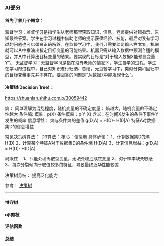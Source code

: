 
### AI部分

#### 首先了解几个概念：

监督学习：监督学习是指学生从老师那里获取知识、信息，老师提供对错指示、告知最终答案。学生在学习过程中借助老师的提示获得经验、技能，最后对没有学习过的问题也可以做出正确解答。在监督学习中，我们只需要给定输入样本集，机器就可以从中推演出指定目标变量的可能结果。机器只需从输入数据中预测合适的模型，并从中计算出目标变量的结果。要实现的目标是“对于输入数据X能预测变量Y”。
无监督学习：无监督学习是指在没有老师的情况下，学生自学的过程。学生在学习的过程中，自己对知识进行归纳、总结。无监督学习中，类似分类和回归中的目标变量事先并不存在。要回答的问题是“从数据X中能发现什么”。

#### 决策树(Decision Tree)：
https://zhuanlan.zhihu.com/p/30059442

熵： 简单理解为混乱程度，随机变量的不确定度量；
    熵越大，随机变量的不确定性越大
条件熵: 
    概率：p(X)  条件概率：p(Y|X) 
    含义：在时间X发生的条件下事件Y发生的概率
信息增益：
    熵与条件熵的差值  g(D,A) = H(D)- H(D|A)
                    特征A对数据集D的信息增益
                    
常见决策树算法：
ID3算法：
核心：信息熵
具体步骤：
    1、计算数据集D的熵 H(D)
    2、计算某个特征A对于数据集D的条件熵 H(D|A)
    3、计算信息增益：g(D,A) = H(D)- H(D|A)
    
局限性：
1、只能处理离散型变量，无法处理连续性变量
2、对于样本缺失敏感
3、每次分裂倾向于取值较多的特征，导致最终泛华性能较差

决策树剪枝：
提高泛化能力

参考：
[决策树](https://www.imooc.com/video/22382)

--------------

#### 博弈树

#### αβ剪枝

#### 评估函数

#### 总结

